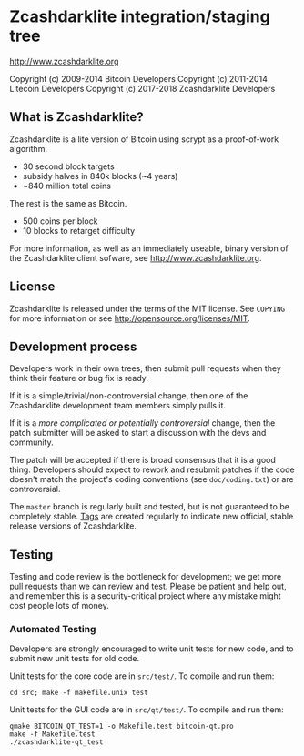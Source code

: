 Zcashdarklite integration/staging tree
================================

http://www.zcashdarklite.org

Copyright (c) 2009-2014 Bitcoin Developers
Copyright (c) 2011-2014 Litecoin Developers
Copyright (c) 2017-2018 Zcashdarklite Developers

What is Zcashdarklite?
----------------

Zcashdarklite is a lite version of Bitcoin using scrypt as a proof-of-work algorithm.
 - 30 second block targets
 - subsidy halves in 840k blocks (~4 years)
 - ~840 million total coins

The rest is the same as Bitcoin.
 - 500 coins per block
 - 10 blocks to retarget difficulty

For more information, as well as an immediately useable, binary version of
the Zcashdarklite client sofware, see http://www.zcashdarklite.org.

License
-------

Zcashdarklite is released under the terms of the MIT license. See `COPYING` for more
information or see http://opensource.org/licenses/MIT.

Development process
-------------------

Developers work in their own trees, then submit pull requests when they think
their feature or bug fix is ready.

If it is a simple/trivial/non-controversial change, then one of the Zcashdarklite
development team members simply pulls it.

If it is a *more complicated or potentially controversial* change, then the patch
submitter will be asked to start a discussion with the devs and community.

The patch will be accepted if there is broad consensus that it is a good thing.
Developers should expect to rework and resubmit patches if the code doesn't
match the project's coding conventions (see `doc/coding.txt`) or are
controversial.

The `master` branch is regularly built and tested, but is not guaranteed to be
completely stable. [Tags](https://github.com/zcashdarklite-project/zcashdarklite/tags) are created
regularly to indicate new official, stable release versions of Zcashdarklite.

Testing
-------

Testing and code review is the bottleneck for development; we get more pull
requests than we can review and test. Please be patient and help out, and
remember this is a security-critical project where any mistake might cost people
lots of money.

### Automated Testing

Developers are strongly encouraged to write unit tests for new code, and to
submit new unit tests for old code.

Unit tests for the core code are in `src/test/`. To compile and run them:

    cd src; make -f makefile.unix test

Unit tests for the GUI code are in `src/qt/test/`. To compile and run them:

    qmake BITCOIN_QT_TEST=1 -o Makefile.test bitcoin-qt.pro
    make -f Makefile.test
    ./zcashdarklite-qt_test

